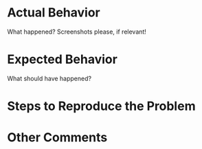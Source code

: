 # Actual Behavior
What happened? Screenshots please, if relevant!

# Expected Behavior
What should have happened?

# Steps to Reproduce the Problem

# Other Comments
